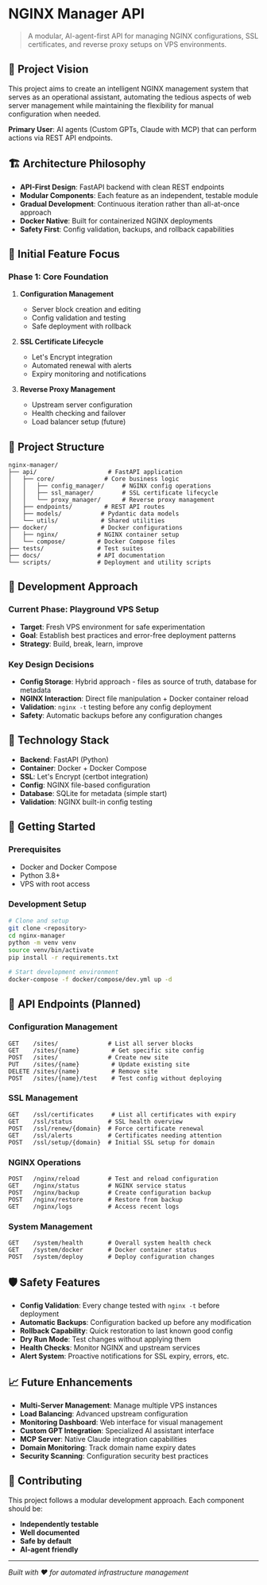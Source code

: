 # NGINX Manager API

> A modular, AI-agent-first API for managing NGINX configurations, SSL certificates, and reverse proxy setups on VPS environments.

## 🎯 Project Vision

This project aims to create an intelligent NGINX management system that serves as an operational assistant, automating the tedious aspects of web server management while maintaining the flexibility for manual configuration when needed.

**Primary User**: AI agents (Custom GPTs, Claude with MCP) that can perform actions via REST API endpoints.

## 🏗️ Architecture Philosophy

- **API-First Design**: FastAPI backend with clean REST endpoints
- **Modular Components**: Each feature as an independent, testable module
- **Gradual Development**: Continuous iteration rather than all-at-once approach
- **Docker Native**: Built for containerized NGINX deployments
- **Safety First**: Config validation, backups, and rollback capabilities

## 🎯 Initial Feature Focus

### Phase 1: Core Foundation
1. **Configuration Management**
   - Server block creation and editing
   - Config validation and testing
   - Safe deployment with rollback

2. **SSL Certificate Lifecycle**
   - Let's Encrypt integration
   - Automated renewal with alerts
   - Expiry monitoring and notifications

3. **Reverse Proxy Management**
   - Upstream server configuration
   - Health checking and failover
   - Load balancer setup (future)
## 📁 Project Structure

```
nginx-manager/
├── api/                    # FastAPI application
│   ├── core/              # Core business logic
│   │   ├── config_manager/     # NGINX config operations
│   │   ├── ssl_manager/        # SSL certificate lifecycle
│   │   └── proxy_manager/      # Reverse proxy management
│   ├── endpoints/         # REST API routes
│   ├── models/           # Pydantic data models
│   └── utils/            # Shared utilities
├── docker/               # Docker configurations
│   ├── nginx/           # NGINX container setup
│   └── compose/         # Docker Compose files
├── tests/               # Test suites
├── docs/                # API documentation
└── scripts/             # Deployment and utility scripts
```

## 🚀 Development Approach

### Current Phase: Playground VPS Setup
- **Target**: Fresh VPS environment for safe experimentation
- **Goal**: Establish best practices and error-free deployment patterns
- **Strategy**: Build, break, learn, improve

### Key Design Decisions
- **Config Storage**: Hybrid approach - files as source of truth, database for metadata
- **NGINX Interaction**: Direct file manipulation + Docker container reload
- **Validation**: `nginx -t` testing before any config deployment
- **Safety**: Automatic backups before any configuration changes

## 🔧 Technology Stack

- **Backend**: FastAPI (Python)
- **Container**: Docker + Docker Compose
- **SSL**: Let's Encrypt (certbot integration)
- **Config**: NGINX file-based configuration
- **Database**: SQLite for metadata (simple start)
- **Validation**: NGINX built-in config testing

## 🎪 Getting Started

### Prerequisites
- Docker and Docker Compose
- Python 3.8+
- VPS with root access

### Development Setup
```bash
# Clone and setup
git clone <repository>
cd nginx-manager
python -m venv venv
source venv/bin/activate
pip install -r requirements.txt

# Start development environment
docker-compose -f docker/compose/dev.yml up -d
```
## 🎯 API Endpoints (Planned)

### Configuration Management
```
GET    /sites/              # List all server blocks
GET    /sites/{name}         # Get specific site config
POST   /sites/              # Create new site
PUT    /sites/{name}         # Update existing site
DELETE /sites/{name}         # Remove site
POST   /sites/{name}/test    # Test config without deploying
```

### SSL Management
```
GET    /ssl/certificates     # List all certificates with expiry
GET    /ssl/status          # SSL health overview
POST   /ssl/renew/{domain}  # Force certificate renewal
GET    /ssl/alerts          # Certificates needing attention
POST   /ssl/setup/{domain}  # Initial SSL setup for domain
```

### NGINX Operations
```
POST   /nginx/reload        # Test and reload configuration
GET    /nginx/status        # NGINX service status
POST   /nginx/backup        # Create configuration backup
POST   /nginx/restore       # Restore from backup
GET    /nginx/logs          # Access recent logs
```

### System Management
```
GET    /system/health       # Overall system health check
GET    /system/docker       # Docker container status
POST   /system/deploy       # Deploy configuration changes
```

## 🛡️ Safety Features

- **Config Validation**: Every change tested with `nginx -t` before deployment
- **Automatic Backups**: Configuration backed up before any modification
- **Rollback Capability**: Quick restoration to last known good config
- **Dry Run Mode**: Test changes without applying them
- **Health Checks**: Monitor NGINX and upstream services
- **Alert System**: Proactive notifications for SSL expiry, errors, etc.

## 📈 Future Enhancements

- **Multi-Server Management**: Manage multiple VPS instances
- **Load Balancing**: Advanced upstream configuration
- **Monitoring Dashboard**: Web interface for visual management
- **Custom GPT Integration**: Specialized AI assistant interface
- **MCP Server**: Native Claude integration capabilities
- **Domain Monitoring**: Track domain name expiry dates
- **Security Scanning**: Configuration security best practices

## 🤝 Contributing

This project follows a modular development approach. Each component should be:
- **Independently testable**
- **Well documented**
- **Safe by default**
- **AI-agent friendly**

---

*Built with ❤️ for automated infrastructure management*